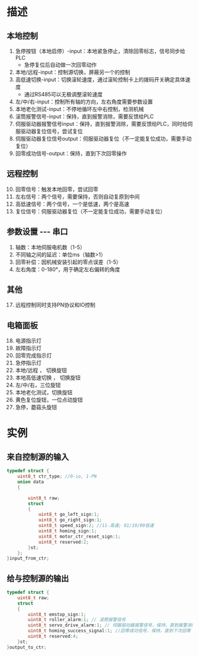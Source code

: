 # 描述
## 本地控制
1. 急停按钮（本地启停）-input：本地紧急停止，清除回零标志，信号同步给PLC
	- 急停复位后自动做一次回零动作
2. 本地/远程-input：控制源切换，屏蔽另一个的控制
3. 高低速切换-input：切换滚轮速度，通过滚轮控制卡上的拨码开关确定具体速度
	- 通过RS485可以无极调整滚轮速度
4. 左/中/右-input：控制所有轴的方向，左右角度需要参数设置
5. 本地老化测试-input：不停地循环左中右控制，检测机械
6. 滚筒报警信号-input：保持，直到报警消除，需要反馈给PLC
7. 伺服驱动器报警信号input：保持，直到报警消除，需要反馈给PLC，同时给伺服驱动器复位信号，尝试复位
8. 伺服驱动器复位信号output：伺服驱动器复位（不一定能复位成功，需要手动复位）
9. 回零成功信号-output：保持，直到下次回零操作

## 远程控制
10. 回零信号：触发本地回零，尝试回零
11. 左右信号：两个信号，需要保持，否则自动复原到中间
12. 高低速信号：两个信号，一个是低速，两个是高速
13. 复位信号：伺服驱动器复位（不一定能复位成功，需要手动复位）
## 参数设置 --- 串口
1. 轴数：本地伺服电机数（1-5）
2. 不同轴之间的延迟：单位ms（轴数>1）
3. 回零补偿：因机械安装引起的零点误差（1-5）
4. 左右角度：0-180°，用于确定左右偏转的角度

## 其他
17. 远程控制同时支持PN协议和IO控制

## 电箱面板
18. 电源指示灯
19. 故障指示灯
20. 回零完成指示灯
21. 急停指示灯
22. 本地/远程 ， 切换旋钮
23. 本地高低速切换 ， 切换旋钮
24. 左/中/右，三位旋钮
25. 本地老化测试，切换旋钮
26. 黄色复位旋钮，一位点动旋钮
27. 急停，蘑菇头旋钮

# 实例
## 来自控制源的输入
```c
typedef struct {
    uint8_t ctr_type; //0-io, 1-PN
    union data
    {

        uint8_t raw;
        struct
        {
            uint8_t go_left_sign:1;
            uint8_t go_right_sign:1;
            uint8_t speed_sign:2; //11-高速; 01/10/00低速
            uint8_t homing_sign:1;
            uint8_t motor_ctr_reset_sign:1;
            uint8_t reserved:2;
        }st;
    };
}input_from_ctr;
```
## 给与控制源的输出
```c
typedef struct {
    uint8_t raw;
    struct
    {
        uint8_t emstop_sign:1;
        uint8_t roller_alarm:1; // 滚筒报警信号
        uint8_t servo_drive_alarm:1; // 伺服驱动器报警信号，保持，直到报警消除
        uint8_t homing_success_signal:1; //回零成功信号，保持，直到下次回零
        uint8_t reserved:4;
    }st;
}output_to_ctr;
```